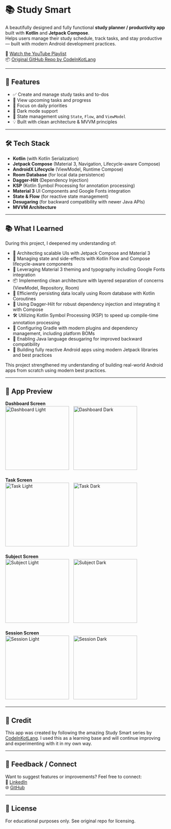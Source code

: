 # 📚 Study Smart

A beautifully designed and fully functional **study planner / productivity app** built with **Kotlin** and **Jetpack Compose**.  
Helps users manage their study schedule, track tasks, and stay productive — built with modern Android development practices.

🎥 [Watch the YouTube Playlist](https://youtube.com/playlist?list=PL1b73-6UjePA9ck6zJjMJoq_8TOxBgdsc&si=eVRyaCRmerXFBr-h)  
📦 [Original GitHub Repo by CodeInKotLang](https://github.com/CodeInKotLang/StudySmart/tree/%237_Final_App)

---

## 🌟 Features

- ✅ Create and manage study tasks and to-dos
- 📅 View upcoming tasks and progress
- 🎯 Focus on daily priorities
- 🌙 Dark mode support
- 🔄 State management using `State`, `Flow`, and `ViewModel`
- 💡 Built with clean architecture & MVVM principles

---

## 🛠 Tech Stack

- **Kotlin** (with Kotlin Serialization)  
- **Jetpack Compose** (Material 3, Navigation, Lifecycle-aware Compose)  
- **AndroidX Lifecycle** (ViewModel, Runtime Compose)  
- **Room Database** (for local data persistence)  
- **Dagger-Hilt** (Dependency Injection)  
- **KSP** (Kotlin Symbol Processing for annotation processing)  
- **Material 3** UI Components and Google Fonts integration  
- **State & Flow** (for reactive state management)  
- **Desugaring** (for backward compatibility with newer Java APIs)  
- **MVVM Architecture**  

---

## 📚 What I Learned

During this project, I deepened my understanding of:

- 🧱 Architecting scalable UIs with Jetpack Compose and Material 3  
- 🧠 Managing state and side-effects with Kotlin Flow and Compose lifecycle-aware components  
- 🎨 Leveraging Material 3 theming and typography including Google Fonts integration  
- 📦 Implementing clean architecture with layered separation of concerns (ViewModel, Repository, Room)  
- 💾 Efficiently persisting data locally using Room database with Kotlin Coroutines  
- 🧩 Using Dagger-Hilt for robust dependency injection and integrating it with Compose  
- 🛠 Utilizing Kotlin Symbol Processing (KSP) to speed up compile-time annotation processing  
- 🔧 Configuring Gradle with modern plugins and dependency management, including platform BOMs  
- 🔄 Enabling Java language desugaring for improved backward compatibility  
- 🚀 Building fully reactive Android apps using modern Jetpack libraries and best practices  

This project strengthened my understanding of building real-world Android apps from scratch using modern best practices.

---

## 🎥 App Preview


<div style="margin-bottom: 20px;">
  <strong>Dashboard Screen</strong><br>
  <img src="https://github.com/user-attachments/assets/17142590-6192-4bc1-b358-16fbea7edc57" width="200" alt="Dashboard Light" style="margin-right: 10px;">
  <img src="https://github.com/user-attachments/assets/6c98519a-444f-4a1a-b4b3-88075ab35024" width="200" alt="Dashboard Dark">
</div>


<div style="margin-bottom: 20px;">
  <strong>Task Screen</strong><br>
  <img src="https://github.com/user-attachments/assets/a5a50801-c561-431b-a570-7b2dbc303648" width="200" alt="Task Light" style="margin-right: 10px;">
  <img src="https://github.com/user-attachments/assets/2c74d61f-7918-464d-9f10-3911e248c77d" width="200" alt="Task Dark">
</div>


<div style="margin-bottom: 20px;">
  <strong>Subject Screen</strong><br>
  <img src="https://github.com/user-attachments/assets/decf40e6-1246-4516-a4f2-03a8d7895966" width="200" alt="Subject Light" style="margin-right: 10px;">
  <img src="https://github.com/user-attachments/assets/a6d5bf6c-262f-49dc-97f8-7cbcb367bbaf" width="200" alt="Subject Dark">
</div>


<div style="margin-bottom: 20px;">
  <strong>Session Screen</strong><br>
  <img src="https://github.com/user-attachments/assets/091a6b71-90e8-4c7d-9cc7-8c99caa38193" width="200" alt="Session Light" style="margin-right: 10px;">
  <img src="https://github.com/user-attachments/assets/5d63fd01-5b3d-4ed9-b126-88439b6a1eec" width="200" alt="Session Dark">
</div>

---

## 🙌 Credit

This app was created by following the amazing Study Smart series by [CodeInKotLang](https://youtube.com/playlist?list=PL1b73-6UjePA9ck6zJjMJoq_8TOxBgdsc&si=eVRyaCRmerXFBr-h).
I used this as a learning base and will continue improving and experimenting with it in my own way.

---

## 📩 Feedback / Connect

Want to suggest features or improvements? Feel free to connect:  
🔗 [LinkedIn](www.linkedin.com/in/rohan-singh-rawat-78614a263)  
🌐 [GitHub](https://github.com/Rohan010101)

---

## 📄 License

For educational purposes only. See original repo for licensing.
